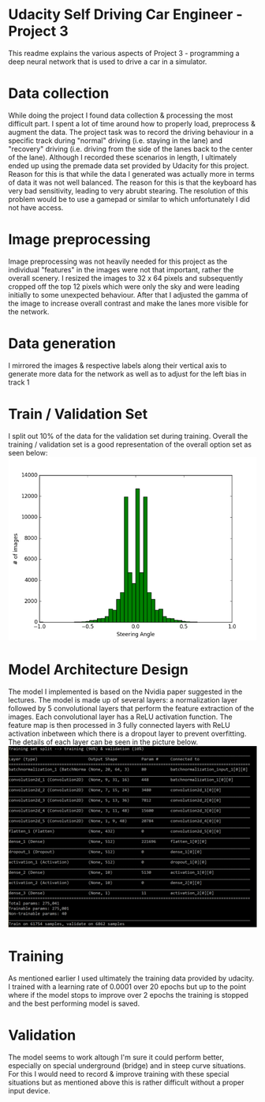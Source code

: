 # Udacity Self Driving Car Engineer - Project 3
This readme explains the various aspects of Project 3 - programming a deep neural network that is used to drive a car in a simulator.

# Data collection
While doing the project I found data collection & processing the most difficult part. I spent a lot of time around how to properly load, preprocess & augment the data.
The project task was to record the driving behaviour in a specific track during "normal" driving (i.e. staying in the lane) and "recovery" driving (i.e. driving from the side of the lanes back to the center of the lane). Although I recorded these scenarios in length, I ultimately ended up using the premade data set provided by Udacity for this project. Reason for this is that while the data I generated was actually more in terms of data it was not well balanced. The reason for this is that the keyboard has very bad sensitivity, leading to very abrubt stearing. The resolution of this problem would be to use a gamepad or similar to which unfortunately I did not have access. 

# Image preprocessing
Image preprocessing was not heavily needed for this project as the individual "features" in the images were not that important, rather the overall scenery. I resized the images to 32 x 64 pixels and subsequently cropped off the top 12 pixels which were only the sky and were leading initially to some unexpected behaviour. After that I adjusted the gamma of the image to increase overall contrast and make the lanes more visible for the network.

# Data generation
I mirrored the images & respective labels along their vertical axis to generate more data for the network as well as to adjust for the left bias in track 1

# Train / Validation Set
I split out 10% of the data for the validation set during training. Overall the training / validation set is a good representation of the overall option set as seen below:
![picture](data_analysis.png)

# Model Architecture Design
The model I implemented is based on the Nvidia paper suggested in the lectures. The model is made up of several layers: a normalization layer followed by 5 convolutional layers that perform the feature extraction of the images. Each convolutional layer has a ReLU activation function. The feature map is then processed in 3 fully connected layers with ReLU activation inbetween which there is a dropout layer to prevent overfitting. The details of each layer can be seen in the picture below.
![picture](model.png)

# Training
As mentioned earlier I used ultimately the training data provided by udacity. I trained with a learning rate of 0.0001 over 20 epochs but up to the point where if the model stops to improve over 2 epochs the training is stopped and the best performing model is saved.

# Validation
The model seems to work altough I'm sure it could perform better, especially on special underground (bridge) and in steep curve situations. For this I would need to record & improve training with these special situations but as mentioned above this is rather difficult without a proper input device.

